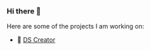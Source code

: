 ### Hi there 👋

Here are some of the projects I am working on:

- 🔭 [DS Creator](https://bowersindustry.github.io/ds-creator-docs/)
<!--
- 🌱 I’m currently learning ...
- 👯 I’m looking to collaborate on ...
- 🤔 I’m looking for help with ...
- 💬 Ask me about ...
- 📫 How to reach me: ...
- 😄 Pronouns: ...
- ⚡ Fun fact: ...
-->
